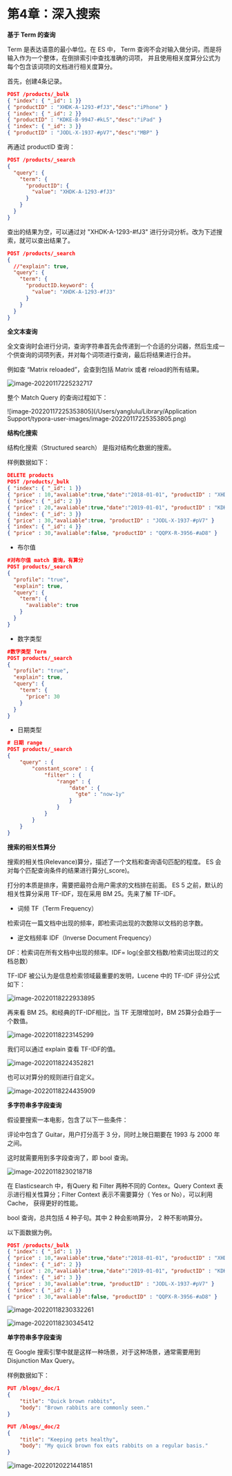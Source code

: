 # 第4章：深入搜索

**基于 Term 的查询**

Term 是表达语意的最小单位。在 ES 中， Term 查询不会对输入做分词，而是将输入作为一个整体，在倒排索引中查找准确的词项， 并且使用相关度算分公式为每个包含该词项的文档进行相关度算分。

首先，创建4条记录。

```json
POST /products/_bulk
{ "index": { "_id": 1 }}
{ "productID" : "XHDK-A-1293-#fJ3","desc":"iPhone" }
{ "index": { "_id": 2 }}
{ "productID" : "KDKE-B-9947-#kL5","desc":"iPad" }
{ "index": { "_id": 3 }}
{ "productID" : "JODL-X-1937-#pV7","desc":"MBP" }
```

再通过 productID 查询：

```json
POST /products/_search
{
  "query": {
    "term": {
      "productID": {
        "value": "XHDK-A-1293-#fJ3"
      }
    }
  }
}
```

查出的结果为空，可以通过对 "XHDK-A-1293-#fJ3" 进行分词分析。改为下述搜索，就可以查出结果了。

```json
POST /products/_search
{
  //"explain": true,
  "query": {
    "term": {
      "productID.keyword": {
        "value": "XHDK-A-1293-#fJ3"
      }
    }
  }
}
```

**全文本查询**

全文查询时会进行分词，查询字符串首先会传递到一个合适的分词器，然后生成一个供查询的词项列表，并对每个词项进行查询，最后将结果进行合并。

例如查 “Matrix reloaded”，会查到包括 Matrix 或者 reload的所有结果。

![image-20220117225232717](https://technotes.oss-cn-shenzhen.aliyuncs.com/2022/learn/20220117225238.png)

整个 Match Query 的查询过程如下：

![image-20220117225353805](/Users/yanglulu/Library/Application Support/typora-user-images/image-20220117225353805.png)

**结构化搜索**

结构化搜索（Structured search） 是指对结构化数据的搜索。

样例数据如下：

```json
DELETE products
POST /products/_bulk
{ "index": { "_id": 1 }}
{ "price" : 10,"avaliable":true,"date":"2018-01-01", "productID" : "XHDK-A-1293-#fJ3" }
{ "index": { "_id": 2 }}
{ "price" : 20,"avaliable":true,"date":"2019-01-01", "productID" : "KDKE-B-9947-#kL5" }
{ "index": { "_id": 3 }}
{ "price" : 30,"avaliable":true, "productID" : "JODL-X-1937-#pV7" }
{ "index": { "_id": 4 }}
{ "price" : 30,"avaliable":false, "productID" : "QQPX-R-3956-#aD8" }
```

- 布尔值

```json
#对布尔值 match 查询，有算分
POST products/_search
{
  "profile": "true",
  "explain": true,
  "query": {
    "term": {
      "avaliable": true
    }
  }
}
```

- 数字类型

```json
#数字类型 Term
POST products/_search
{
  "profile": "true",
  "explain": true,
  "query": {
    "term": {
      "price": 30
    }
  }
}
```

- 日期类型

```json
# 日期 range
POST products/_search
{
    "query" : {
        "constant_score" : {
            "filter" : {
                "range" : {
                    "date" : {
                      "gte" : "now-1y"
                    }
                }
            }
        }
    }
}
```

**搜索的相关性算分**

搜索的相关性(Relevance)算分，描述了一个⽂档和查询语句匹配的程度。 ES 会对每个匹配查询条件的结果进行算分(_score)。

打分的本质是排序，需要把最符合用户需求的文档排在前面。 ES 5 之前，默认的相关性算分采用 TF-IDF，现在采用 BM 25。先来了解 TF-IDF。

- 词频 TF（Term Frequency）

检索词在⼀篇文档中出现的频率，即检索词出现的次数除以⽂档的总字数。

- 逆⽂档频率 IDF（Inverse Document Frequency）

DF：检索词在所有文档中出现的频率。IDF= log(全部⽂档数/检索词出现过的文档总数）

TF-IDF 被公认为是信息检索领域最重要的发明，Lucene 中的 TF-IDF 评分公式如下：

![image-20220118222933895](https://technotes.oss-cn-shenzhen.aliyuncs.com/2022/learn/20220118222934.png)

再来看 BM 25。和经典的TF-IDF相比，当 TF 无限增加时，BM 25算分会趋于⼀个数值。

![image-20220118223145299](https://technotes.oss-cn-shenzhen.aliyuncs.com/2022/learn/20220118223145.png)

我们可以通过 explain 查看 TF-IDF的值。

![image-20220118224352821](https://technotes.oss-cn-shenzhen.aliyuncs.com/2022/learn/20220118224352.png)

也可以对算分的规则进行自定义。

![image-20220118224435909](https://technotes.oss-cn-shenzhen.aliyuncs.com/2022/learn/20220118224435.png)

**多字符串多字段查询**

假设要搜索一本电影，包含了以下一些条件：

评论中包含了 Guitar，⽤户打分高于 3 分，同时上映⽇期要在 1993 与 2000 年之间。

这时就需要用到多字段查询了，即 bool 查询。

![image-20220118230218718](https://technotes.oss-cn-shenzhen.aliyuncs.com/2022/learn/20220118230218.png)

在 Elasticsearch 中，有Query 和 Filter 两种不同的 Contex。Query Context 表示进行相关性算分；Filter Context 表示不需要算分（ Yes or No），可以利⽤ Cache， 获得更好的性能。

bool 查询，总共包括 4 种子句。其中 2 种会影响算分， 2 种不影响算分。

以下面数据为例。

```json
POST /products/_bulk
{ "index": { "_id": 1 }}
{ "price" : 10,"avaliable":true,"date":"2018-01-01", "productID" : "XHDK-A-1293-#fJ3" }
{ "index": { "_id": 2 }}
{ "price" : 20,"avaliable":true,"date":"2019-01-01", "productID" : "KDKE-B-9947-#kL5" }
{ "index": { "_id": 3 }}
{ "price" : 30,"avaliable":true, "productID" : "JODL-X-1937-#pV7" }
{ "index": { "_id": 4 }}
{ "price" : 30,"avaliable":false, "productID" : "QQPX-R-3956-#aD8" }
```

![image-20220118230332261](https://technotes.oss-cn-shenzhen.aliyuncs.com/2022/learn/20220118230332.png)

![image-20220118230345412](https://technotes.oss-cn-shenzhen.aliyuncs.com/2022/learn/20220118230345.png)

**单字符串多字段查询**

在 Google 搜索引擎中就是这样一种场景，对于这种场景，通常需要用到 Disjunction Max Query。

样例数据如下：

```json
PUT /blogs/_doc/1
{
    "title": "Quick brown rabbits",
    "body": "Brown rabbits are commonly seen."
}

PUT /blogs/_doc/2
{
    "title": "Keeping pets healthy",
    "body": "My quick brown fox eats rabbits on a regular basis."
}
```

![image-20220120221441851](https://technotes.oss-cn-shenzhen.aliyuncs.com/2022/learn/20220120221441.png)



